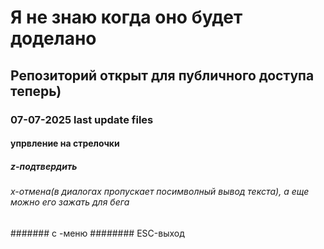 # Я не знаю когда оно будет доделано
## Репозиторий открыт для публичного доступа теперь)
### 07-07-2025 last update files

#### упрвление на стрелочки
##### z-подтвердить
###### x-отмена(в диалогах пропускает посимволный вывод текста), а еще можно его зажать для бега
####### с -меню
######## ESC-выход
